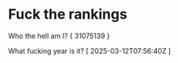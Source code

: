 # Fuck the rankings

Who the hell am I?
{ 31075139 }

What fucking year is it?
[ 2025-03-12T07:56:40Z ]

